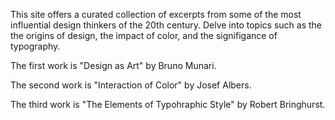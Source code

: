 This site offers a curated collection of excerpts from some of the most influential design thinkers of the 20th century. 
Delve into topics such as the the origins of design, the impact of color, and the signifigance of typography.

The first work is "Design as Art" by Bruno Munari. 

The second work is "Interaction of Color" by Josef Albers. 

The third work is "The Elements of Typohraphic Style" by Robert Bringhurst.
